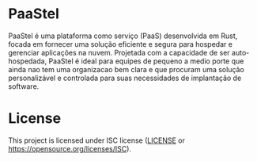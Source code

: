# PaaStel

PaaStel é uma plataforma como serviço (PaaS) desenvolvida em Rust, focada em 
fornecer uma solução eficiente e segura para hospedar e gerenciar aplicações na 
nuvem. Projetada com a capacidade de ser auto-hospedada, PaaStel é ideal para 
equipes de pequeno a medio porte que ainda nao tem uma organizacao bem clara e 
que procuram uma solução personalizável e controlada para suas 
necessidades de implantação de software.

# License

This project is licensed under ISC license ([LICENSE](LICENSE) or 
https://opensource.org/licenses/ISC).
